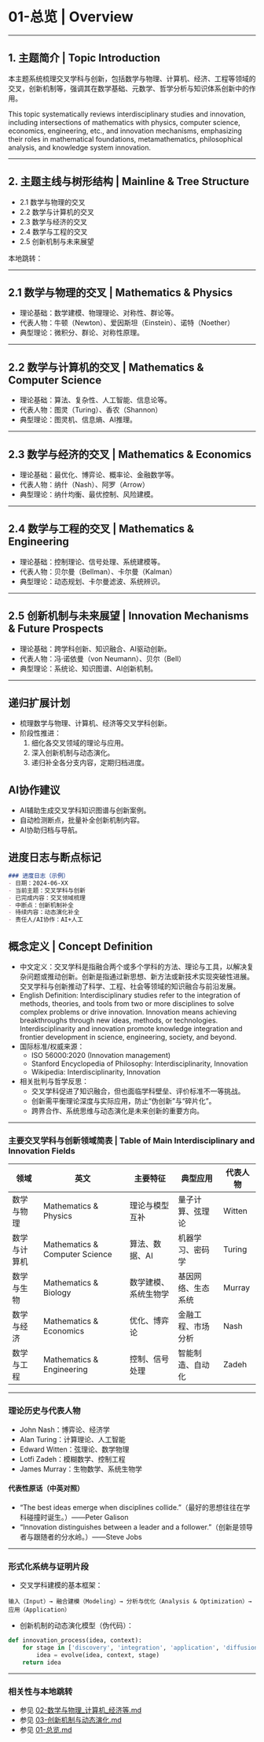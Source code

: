# 01-总览 | Overview

---

## 1. 主题简介 | Topic Introduction

本主题系统梳理交叉学科与创新，包括数学与物理、计算机、经济、工程等领域的交叉，创新机制等，强调其在数学基础、元数学、哲学分析与知识体系创新中的作用。

This topic systematically reviews interdisciplinary studies and innovation, including intersections of mathematics with physics, computer science, economics, engineering, etc., and innovation mechanisms, emphasizing their roles in mathematical foundations, metamathematics, philosophical analysis, and knowledge system innovation.

---

## 2. 主题主线与树形结构 | Mainline & Tree Structure

- 2.1 数学与物理的交叉
- 2.2 数学与计算机的交叉
- 2.3 数学与经济的交叉
- 2.4 数学与工程的交叉
- 2.5 创新机制与未来展望

本地跳转：

---

## 2.1 数学与物理的交叉 | Mathematics & Physics

- 理论基础：数学建模、物理理论、对称性、群论等。
- 代表人物：牛顿（Newton）、爱因斯坦（Einstein）、诺特（Noether）
- 典型理论：微积分、群论、对称性原理。

---

## 2.2 数学与计算机的交叉 | Mathematics & Computer Science

- 理论基础：算法、复杂性、人工智能、信息论等。
- 代表人物：图灵（Turing）、香农（Shannon）
- 典型理论：图灵机、信息熵、AI推理。

---

## 2.3 数学与经济的交叉 | Mathematics & Economics

- 理论基础：最优化、博弈论、概率论、金融数学等。
- 代表人物：纳什（Nash）、阿罗（Arrow）
- 典型理论：纳什均衡、最优控制、风险建模。

---

## 2.4 数学与工程的交叉 | Mathematics & Engineering

- 理论基础：控制理论、信号处理、系统建模等。
- 代表人物：贝尔曼（Bellman）、卡尔曼（Kalman）
- 典型理论：动态规划、卡尔曼滤波、系统辨识。

---

## 2.5 创新机制与未来展望 | Innovation Mechanisms & Future Prospects

- 理论基础：跨学科创新、知识融合、AI驱动创新。
- 代表人物：冯·诺依曼（von Neumann）、贝尔（Bell）
- 典型理论：系统论、知识图谱、AI创新机制。

---

## 递归扩展计划

- 梳理数学与物理、计算机、经济等交叉学科创新。
- 阶段性推进：
  1. 细化各交叉领域的理论与应用。
  2. 深入创新机制与动态演化。
  3. 递归补全各分支内容，定期归档进度。

## AI协作建议

- AI辅助生成交叉学科知识图谱与创新案例。
- 自动检测断点，批量补全创新机制内容。
- AI协助归档与导航。

## 进度日志与断点标记

```markdown
### 进度日志（示例）
- 日期：2024-06-XX
- 当前主题：交叉学科与创新
- 已完成内容：交叉领域梳理
- 中断点：创新机制补全
- 待续内容：动态演化补全
- 责任人/AI协作：AI+人工
```
<!-- 中断点：交叉领域/创新机制/动态演化补全 -->

## 概念定义 | Concept Definition

- 中文定义：交叉学科是指融合两个或多个学科的方法、理论与工具，以解决复杂问题或推动创新。创新是指通过新思想、新方法或新技术实现突破性进展。交叉学科与创新推动了科学、工程、社会等领域的知识融合与前沿发展。
- English Definition: Interdisciplinary studies refer to the integration of methods, theories, and tools from two or more disciplines to solve complex problems or drive innovation. Innovation means achieving breakthroughs through new ideas, methods, or technologies. Interdisciplinarity and innovation promote knowledge integration and frontier development in science, engineering, society, and beyond.
- 国际标准/权威来源：
  - ISO 56000:2020 (Innovation management)
  - Stanford Encyclopedia of Philosophy: Interdisciplinarity, Innovation
  - Wikipedia: Interdisciplinarity, Innovation
- 相关批判与哲学反思：
  - 交叉学科促进了知识融合，但也面临学科壁垒、评价标准不一等挑战。
  - 创新需平衡理论深度与实际应用，防止“伪创新”与“碎片化”。
  - 跨界合作、系统思维与动态演化是未来创新的重要方向。

---

### 主要交叉学科与创新领域简表 | Table of Main Interdisciplinary and Innovation Fields

| 领域 | 英文 | 主要特征 | 典型应用 | 代表人物 |
|---|---|---|---|---|
| 数学与物理 | Mathematics & Physics | 理论与模型互补 | 量子计算、弦理论 | Witten |
| 数学与计算机 | Mathematics & Computer Science | 算法、数据、AI | 机器学习、密码学 | Turing |
| 数学与生物 | Mathematics & Biology | 数学建模、系统生物学 | 基因网络、生态系统 | Murray |
| 数学与经济 | Mathematics & Economics | 优化、博弈论 | 金融工程、市场分析 | Nash |
| 数学与工程 | Mathematics & Engineering | 控制、信号处理 | 智能制造、自动化 | Zadeh |

---

### 理论历史与代表人物

- John Nash：博弈论、经济学
- Alan Turing：计算理论、人工智能
- Edward Witten：弦理论、数学物理
- Lotfi Zadeh：模糊数学、控制工程
- James Murray：生物数学、系统生物学

#### 代表性原话（中英对照）

- “The best ideas emerge when disciplines collide.”（最好的思想往往在学科碰撞时诞生。）——Peter Galison
- “Innovation distinguishes between a leader and a follower.”（创新是领导者与跟随者的分水岭。）——Steve Jobs

---

### 形式化系统与证明片段

- 交叉学科建模的基本框架：

```text
输入（Input）→ 融合建模（Modeling）→ 分析与优化（Analysis & Optimization）→ 应用（Application）
```

- 创新机制的动态演化模型（伪代码）：

```python
def innovation_process(idea, context):
    for stage in ['discovery', 'integration', 'application', 'diffusion']:
        idea = evolve(idea, context, stage)
    return idea
```

---

### 相关性与本地跳转

- 参见 [02-数学与物理_计算机_经济等.md](./02-数学与物理_计算机_经济等.md)
- 参见 [03-创新机制与动态演化.md](./03-创新机制与动态演化.md)
- 参见 [01-总览.md](../08-AI与自动证明、知识图谱/01-总览.md)

